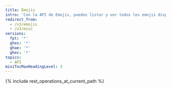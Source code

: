 ```yaml
---
title: Emojis
intro: 'Con la API de Emojis, puedes listar y ver todos los emojis disponibles para utilizar en {% data variables.product.product_name %}.'
redirect_from:
  - /v3/emojis
  - /v3/misc
versions:
  fpt: '*'
  ghes: '*'
  ghae: '*'
  ghec: '*'
topics:
  - API
miniTocMaxHeadingLevel: 3
---
```


{% include rest_operations_at_current_path %}
